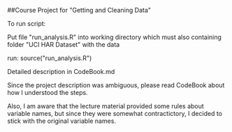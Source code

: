 ##Course Project for "Getting and Cleaning Data"

To run script:

Put file "run_analysis.R" into working directory which must also containing folder "UCI HAR Dataset" with the data

run:
source("run_analysis.R")

Detailed description in CodeBook.md

Since the project description was ambiguous, please read CodeBook about how I understood the steps.

Also, I am aware that the lecture material provided some rules about variable names, but since they were somewhat contractictory, I decided to stick with the original variable names.